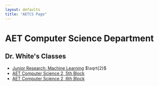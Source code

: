 ```yaml
---
layout: defaults
title: "AETCS Page"
---
```


# AET Computer Science Department

## Dr. White's Classes

  * [Junior Research: Machine Learning](white/ML/index.md) $\sqrt{2}$
  * [AET Computer Science 2, 5th Block](white/CS10/index.md)
  * [AET Computer Science 2, 6th Block](white/CS12/index.md)
